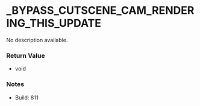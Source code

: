# _BYPASS_CUTSCENE_CAM_RENDERING_THIS_UPDATE

No description available.

### Return Value
* void

### Notes
* Build: 811

